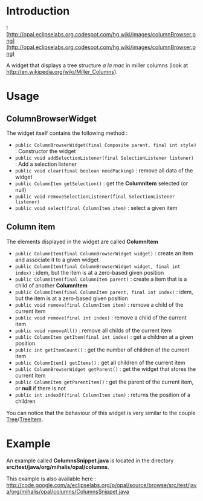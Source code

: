 # Introduction #

![http://opal.eclipselabs.org.codespot.com/hg.wiki/images/columnBrowser.png](http://opal.eclipselabs.org.codespot.com/hg.wiki/images/columnBrowser.png)

A widget that displays a tree structure _a la mac_ in miller columns (look at http://en.wikipedia.org/wiki/Miller_Columns).

# Usage #

## ColumnBrowserWidget ##

The widget itself contains the following method :
  * `public ColumnBrowserWidget(final Composite parent, final int style)` : Constructor the widget
  * `public void addSelectionListener(final SelectionListener listener)` : Add a selection listener
  * `public void clear(final boolean needPacking)` : remove all data of the widget
  * `public ColumnItem getSelection()` : get the **ColumnItem** selected (or null)
  * `public void removeSelectionListener(final SelectionListener listener)`
  * `public void select(final ColumnItem item)` : select a given item




## Column item ##

The elements displayed in the widget are called **ColumnItem**

  * `public ColumnItem(final ColumnBrowserWidget widget)` : create an item and associate it to a given widget
  * `public ColumnItem(final ColumnBrowserWidget widget, final int index)` : idem, but the item is at a zero-based given position
  * `public ColumnItem(final ColumnItem parent)` : create a item that is a child of another **ColumnItem**
  * `public ColumnItem(final ColumnItem parent, final int index)` : idem, but the item is at a zero-based given position
  * `public void remove(final ColumnItem item)` : remove a child of the current item
  * `public void remove(final int index)` : remove a child of the current item
  * `public void removeAll()` : remove all childs of the current item
  * `public ColumnItem getItem(final int index)` : get a children at a given position
  * `public int getItemCount()` : get the number of children of the current item
  * `public ColumnItem[] getItems()` : get all children of the current item
  * `public ColumnBrowserWidget getParent()` : get the widget that stores the current item
  * `public ColumnItem getParentItem()` : get the parent of the current item, or **null** if there is not
  * `public int indexOf(final ColumnItem item)` : returns the position of a children


You can notice that the behaviour of this widget is very similar to the couple [Tree](http://help.eclipse.org/helios/topic/org.eclipse.platform.doc.isv/reference/api/org/eclipse/swt/widgets/Tree.html)/[TreeItem](http://help.eclipse.org/helios/topic/org.eclipse.platform.doc.isv/reference/api/org/eclipse/swt/widgets/TreeItem.html).

# Example #

An example called **ColumnsSnippet.java** is located in the directory **src/test/java/org/mihalis/opal/columns**.

This example is also available here : http://code.google.com/a/eclipselabs.org/p/opal/source/browse/src/test/java/org/mihalis/opal/columns/ColumnsSnippet.java